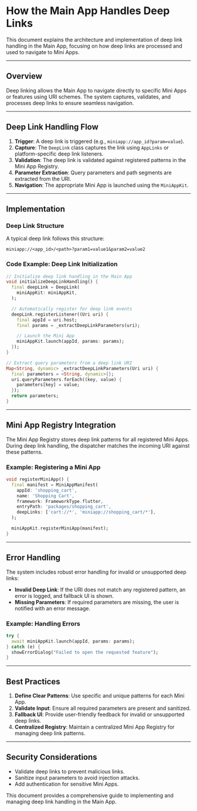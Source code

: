 # How the Main App Handles Deep Links

This document explains the architecture and implementation of deep link handling in the Main App, focusing on how deep links are processed and used to navigate to Mini Apps.

---

## Overview

Deep linking allows the Main App to navigate directly to specific Mini Apps or features using URI schemes. The system captures, validates, and processes deep links to ensure seamless navigation.

---

## Deep Link Handling Flow

1. **Trigger**: A deep link is triggered (e.g., `miniapp://app_id?param=value`).
2. **Capture**: The `DeepLink` class captures the link using `AppLinks` or platform-specific deep link listeners.
3. **Validation**: The deep link is validated against registered patterns in the Mini App Registry.
4. **Parameter Extraction**: Query parameters and path segments are extracted from the URI.
5. **Navigation**: The appropriate Mini App is launched using the `MiniAppKit`.

---

## Implementation

### Deep Link Structure

A typical deep link follows this structure:

```
miniapp://<app_id>/<path>?param1=value1&param2=value2
```

### Code Example: Deep Link Initialization

```dart
// Initialize deep link handling in the Main App
void initializeDeepLinkHandling() {
  final deepLink = DeepLink(
    miniAppKit: miniAppKit,
  );

  // Automatically register for deep link events
  deepLink.registerListener((Uri uri) {
    final appId = uri.host;
    final params = _extractDeepLinkParameters(uri);

    // Launch the Mini App
    miniAppKit.launch(appId, params: params);
  });
}

// Extract query parameters from a deep link URI
Map<String, dynamic> _extractDeepLinkParameters(Uri uri) {
  final parameters = <String, dynamic>{};
  uri.queryParameters.forEach((key, value) {
    parameters[key] = value;
  });
  return parameters;
}
```

---

## Mini App Registry Integration

The Mini App Registry stores deep link patterns for all registered Mini Apps. During deep link handling, the dispatcher matches the incoming URI against these patterns.

### Example: Registering a Mini App

```dart
void registerMiniApp() {
  final manifest = MiniAppManifest(
    appId: 'shopping_cart',
    name: 'Shopping Cart',
    framework: FrameworkType.flutter,
    entryPath: 'packages/shopping_cart',
    deepLinks: ['cart://*', 'miniapp://shopping_cart/*'],
  );

  miniAppKit.registerMiniApp(manifest);
}
```

---

## Error Handling

The system includes robust error handling for invalid or unsupported deep links:

- **Invalid Deep Link**: If the URI does not match any registered pattern, an error is logged, and fallback UI is shown.
- **Missing Parameters**: If required parameters are missing, the user is notified with an error message.

### Example: Handling Errors

```dart
try {
  await miniAppKit.launch(appId, params: params);
} catch (e) {
  showErrorDialog("Failed to open the requested feature");
}
```

---

## Best Practices

1. **Define Clear Patterns**: Use specific and unique patterns for each Mini App.
2. **Validate Input**: Ensure all required parameters are present and sanitized.
3. **Fallback UI**: Provide user-friendly feedback for invalid or unsupported deep links.
4. **Centralized Registry**: Maintain a centralized Mini App Registry for managing deep link patterns.

---

## Security Considerations

- Validate deep links to prevent malicious links.
- Sanitize input parameters to avoid injection attacks.
- Add authentication for sensitive Mini Apps.

This document provides a comprehensive guide to implementing and managing deep link handling in the Main App.